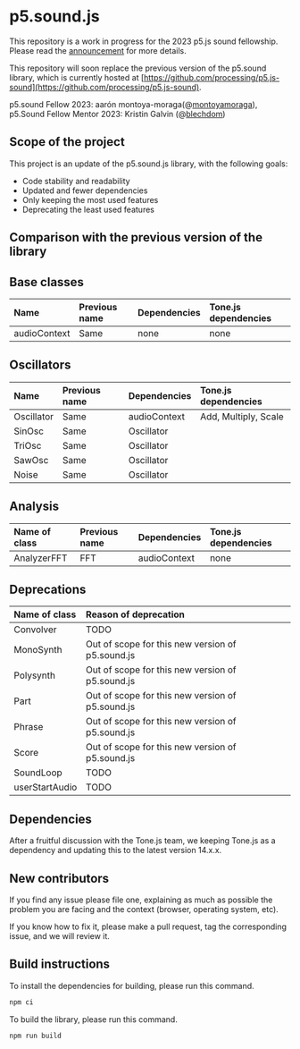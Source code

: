 # p5.sound.js

This repository is a work in progress for the 2023 p5.js sound fellowship. Please read the [announcement](https://medium.com/@ProcessingOrg/announcing-the-2023-p5-sound-fellow-aar%C3%B3n-montoya-moraga-7613450902f6) for more details.

This repository will soon replace the previous version of the p5.sound library, which is currently hosted at [https://github.com/processing/p5.js-sound](https://github.com/processing/p5.js-sound).

p5.sound Fellow 2023: aarón montoya-moraga(@[montoyamoraga](https://github.com/montoyamoraga)),
p5.Sound Fellow Mentor 2023: Kristin Galvin (@[blechdom](https://github.com/blechdom))

## Scope of the project

This project is an update of the p5.sound.js library, with the following goals:

- Code stability and readability
- Updated and fewer dependencies
- Only keeping the most used features
- Deprecating the least used features

## Comparison with the previous version of the library

## Base classes

| Name         | Previous name | Dependencies | Tone.js dependencies |
| :----------- | :------------ | :----------- | :------------------- |
| audioContext | Same          | none         | none                 |

## Oscillators

| Name       | Previous name | Dependencies | Tone.js dependencies |
| :--------- | :------------ | :----------- | :------------------- |
| Oscillator | Same          | audioContext | Add, Multiply, Scale |
| SinOsc     | Same          | Oscillator   |                      |
| TriOsc     | Same          | Oscillator   |                      |
| SawOsc     | Same          | Oscillator   |                      |
| Noise      | Same          | Oscillator   |                      |

## Analysis

| Name of class | Previous name | Dependencies | Tone.js dependencies |
| :------------ | :------------ | :----------- | :------------------- |
| AnalyzerFFT   | FFT           | audioContext | none                 |

## Deprecations

| Name of class  | Reason of deprecation                            |
| :------------- | :----------------------------------------------- |
| Convolver      | TODO                                             |
| MonoSynth      | Out of scope for this new version of p5.sound.js |
| Polysynth      | Out of scope for this new version of p5.sound.js |
| Part           | Out of scope for this new version of p5.sound.js |
| Phrase         | Out of scope for this new version of p5.sound.js |
| Score          | Out of scope for this new version of p5.sound.js |
| SoundLoop      | TODO                                             |
| userStartAudio | TODO                                             |

## Dependencies

After a fruitful discussion with the Tone.js team, we keeping Tone.js as a dependency and updating this to the latest version 14.x.x.

## New contributors

If you find any issue please file one, explaining as much as possible the problem you are facing and the context (browser, operating system, etc).

If you know how to fix it, please make a pull request, tag the corresponding issue, and we will review it.

## Build instructions

To install the dependencies for building, please run this command.

```bash
npm ci
```

To build the library, please run this command.

```bash
npm run build
```
